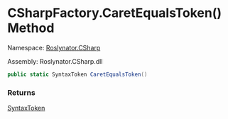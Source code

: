 # CSharpFactory\.CaretEqualsToken\(\) Method

Namespace: [Roslynator.CSharp](../../README.md)

Assembly: Roslynator\.CSharp\.dll

```csharp
public static SyntaxToken CaretEqualsToken()
```

### Returns

[SyntaxToken](https://docs.microsoft.com/en-us/dotnet/api/microsoft.codeanalysis.syntaxtoken)

